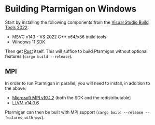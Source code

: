 # Building Ptarmigan on Windows

Start by installing the following components from the [Visual Studio Build Tools 2022](https://visualstudio.microsoft.com/visual-cpp-build-tools/):

* MSVC v143 - VS 2022 C++ x64/x86 build tools
* Windows 11 SDK

Then get [Rust](https://www.rust-lang.org/tools/install) itself.
This will suffice to build Ptarmigan without optional features (`cargo build --release`).

## MPI

In order to run Ptarmigan in parallel, you will need to install, in addition to the above:

* [Microsoft MPI v10.1.2](https://www.microsoft.com/en-us/download/details.aspx?id=100593) (both the SDK and the redistributable)
* [LLVM v14.0.6](https://github.com/llvm/llvm-project/releases/tag/llvmorg-14.0.6)

Ptarmigan can then be built with MPI support (`cargo build --release --features with-mpi`).
